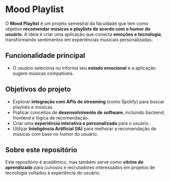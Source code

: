 <h1>Mood Playlist</h1>

<p>O <strong>Mood Playlist</strong> é um projeto semestral da faculdade que tem como objetivo <strong>recomendar músicas e playlists de acordo com o humor do usuário</strong>. 
A ideia é criar uma aplicação que conecta <strong>emoções e tecnologia</strong>, transformando sentimentos em experiências musicais personalizadas.</p>

<h2>Funcionalidade principal</h2>
<ul>
  <li>O usuário seleciona ou informa seu <strong>estado emocional</strong> e a aplicação sugere músicas compatíveis.</li>
</ul>

<h2>Objetivos do projeto</h2>
<ul>
  <li>Explorar <strong>integração com APIs de streaming</strong> (como Spotify) para buscar playlists e músicas.</li>
  <li>Praticar conceitos de <strong>desenvolvimento de software</strong>, incluindo backend, frontend e lógica de recomendação.</li>
  <li>Criar uma <strong>experiência interativa e personalizada</strong> para o usuário.</li>
  <li>Utilizar <strong>Inteligência Artificial (IA)</strong> para melhorar a recomendação de músicas com base no humor do usuário.</li>
</ul>

<h2>Sobre este repositório</h2>
<p>Este repositório é acadêmico, mas também serve como <strong>vitrine de aprendizado</strong> para curiosos e recrutadores interessados em projetos de tecnologia voltados à experiência do usuário.</p>
